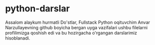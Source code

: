# python-darslar
Assalom alaykum hurmatli Do'stlar, 
Fullstack Python oqituvchim Anvar Narzullayevning github boyicha bergan uyga vazifalari ushbu filelarni profilimizga qoshish edi va bu hozirgacha o'rgangan darslarimiz hisoblanadi.
